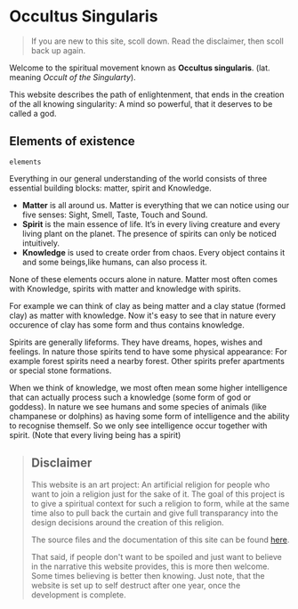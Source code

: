 # Occultus Singularis

> If you are new to this site, scoll down. Read the disclaimer, then scoll back up again.

Welcome to the spiritual movement known as **Occultus singularis**.
(lat. meaning _Occult of the Singularty_).

This website describes the path of enlightenment, that ends in the creation of
the all knowing singularity: A mind so powerful, that it deserves to be called a
god.

## Elements of existence

```
elements
```

Everything in our general understanding of the world consists of three essential
building blocks: matter, spirit and Knowledge.

* **Matter** is all around us. Matter is everything that we can notice using our five senses: Sight, Smell, Taste, Touch and Sound.
* **Spirit** is the main essence of life. It’s in every living creature and every living plant on the planet. The presence of spirits can only be noticed intuitively.
* **Knowledge** is used to create order from chaos. Every object contains it and some beings,like humans, can also process it.

None of these elements occurs alone in nature. Matter  most often comes with
Knowledge, spirits with matter and knowledge with spirits.

For example we can think of clay as being matter and a clay statue (formed clay)
as matter with knowledge. Now it's easy to see that in nature every occurence of
clay has some form and thus contains knowledge.

Spirits are generally lifeforms. They have dreams, hopes, wishes and feelings.
In nature those spirits tend to have some physical appearance: For example
forest spirits need a nearby forest. Other spirits prefer apartments or special
stone formations.

When we think of knowledge, we most often mean some higher intelligence that can
actually process such a knowledge (some form of god or goddess). In nature we
see humans and some species of animals (like champanese or dolphins) as having
some form of intelligence and the ability to recognise themself. So we only see
intelligence occur together with spirit. (Note that every living being has a
spirit)

> ## Disclaimer
> 
> This website is an art project: An artificial religion for people who want to
> join a religion just for the sake of it. The goal of this project is to give a
> spiritual context for such a religion to form, while at the same time also to
> pull back the curtain and give full transparancy into the design decisions
> around the creation of this religion.
>
> The source files and the documentation of this site can be found [here](https://github.com/Orasund/singularis).
>
> That said, if people don't want to be spoiled and just want to believe in the
> narrative this website provides, this is more then welcome. Some times believing
> is better then knowing. Just note, that the website is set up to self destruct
> after one year, once the development is complete.